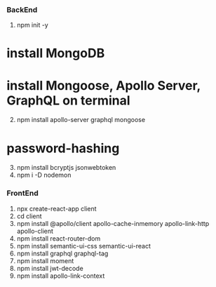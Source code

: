 ### BackEnd

1. npm init -y
# install MongoDB
# install Mongoose, Apollo Server, GraphQL on terminal
2. npm install apollo-server graphql mongoose
# password-hashing
3. npm install bcryptjs jsonwebtoken
4. npm i -D nodemon

### FrontEnd

1. npx create-react-app client
2. cd client
3. npm install @apollo/client apollo-cache-inmemory apollo-link-http apollo-client
4. npm install react-router-dom
5. npm install semantic-ui-css semantic-ui-react
6. npm install graphql graphql-tag
7. npm install moment
8. npm install jwt-decode
9. npm install apollo-link-context
